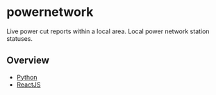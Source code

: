 # powernetwork
Live power cut reports within a local area.
Local power network station statuses.

## Overview
* [Python](https://www.python.org) 
* [ReactJS](https://reactjs.org)
